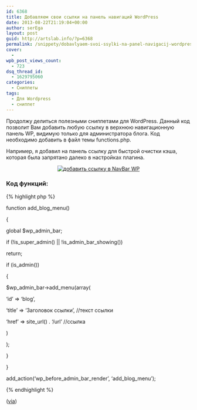 ```yaml
---
id: 6368
title: Добавляем свои ссылки на панель навигаций WordPress
date: 2013-08-22T21:19:04+00:00
author: serEga
layout: post
guid: http://artslab.info/?p=6368
permalink: /snippety/dobavlyaem-svoi-ssylki-na-panel-navigacij-wordpress/
cover:
  -
wpb_post_views_count:
  - 723
dsq_thread_id:
  - 1629795060
categories:
  - Сниппеты
tags:
  - Для Wordpress
  - сниппет
---
```

Продолжу делиться полезными сниппетами для WordPress. Данный код позволит Вам добавить любую ссылку в верхнюю навигационную панель WP, видимую только для администратора блога. Код необходимо добавить в файл темы functions.php.

Например, я добавил на панель ссылку для быстрой очистки кэша, которая была запрятано далеко в настройках плагина.

<center>
  <a href="http://googledrive.com/host/0B9lHVSSSdxdxd0hjdUdmRzY3Tjg/dabavit_ssilku_v_navbar.png"><img src="http://googledrive.com/host/0B9lHVSSSdxdxd0hjdUdmRzY3Tjg/dabavit_ssilku_v_navbar-300x47.png" alt="добавить ссылку в NavBar WP" class="aligncenter size-medium wp-image-7509" srcset="http://googledrive.com/host/0B9lHVSSSdxdxd0hjdUdmRzY3Tjg/dabavit_ssilku_v_navbar-300x47.png 300w, http://googledrive.com/host/0B9lHVSSSdxdxd0hjdUdmRzY3Tjg/dabavit_ssilku_v_navbar.png 789w" sizes="(max-width: 300px) 100vw, 300px" /></a>
</center>



<!--more-->

### Код функций:

{% highlight php %}

function add\_blog\_menu()

{

global $wp\_admin\_bar;

if (!is\_super\_admin() || !is\_admin\_bar_showing())

return;

if (is_admin())

{

$wp\_admin\_bar->add_menu(array(

&#8216;id&#8217; => &#8216;blog&#8217;,

&#8216;title&#8217; => &#8216;Заголовок ссылки&#8217;, //текст ссылки

&#8216;href&#8217; => site_url() . &#8216;/url&#8217; //ссылка

)

);

}

}

add\_action(&#8216;wp\_before\_admin\_bar\_render&#8217;, &#8216;add\_blog_menu&#8217;);

{% endhighlight %}

(<a href="http://validwebs.com/423/add-blog-link-to-admin-nav/" target="_blank">via</a>)